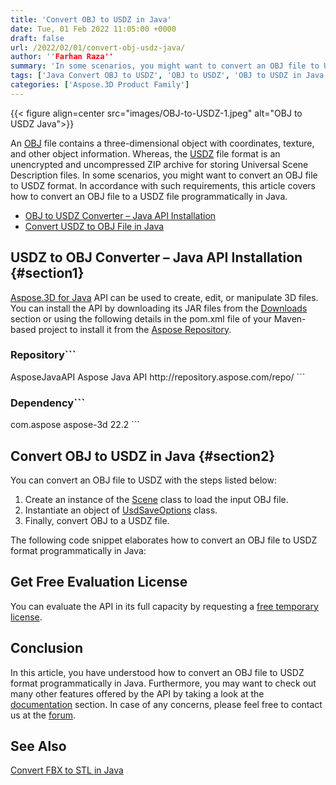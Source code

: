 ```yaml
---
title: 'Convert OBJ to USDZ in Java'
date: Tue, 01 Feb 2022 11:05:00 +0000
draft: false
url: /2022/02/01/convert-obj-usdz-java/
author: ''Farhan Raza''
summary: 'In some scenarios, you might want to convert an OBJ file to USDZ format. In accordance with such requirements, this article covers how to **convert an OBJ file to a USDZ file programmatically in Java**.'
tags: ['Java Convert OBJ to USDZ', 'OBJ to USDZ', 'OBJ to USDZ in Java']
categories: ['Aspose.3D Product Family']
---
```




{{< figure align=center src="images/OBJ-to-USDZ-1.jpeg" alt="OBJ to USDZ Java">}}


An [OBJ][1] file contains a three-dimensional object with coordinates, texture, and other object information. Whereas, the [USDZ][2] file format is an unencrypted and uncompressed ZIP archive for storing Universal Scene Description files. In some scenarios, you might want to convert an OBJ file to USDZ format. In accordance with such requirements, this article covers how to convert an OBJ file to a USDZ file programmatically in Java.

*   [OBJ to USDZ Converter – Java API Installation][3]
*   [Convert USDZ to OBJ File in Java][4]

## USDZ to OBJ Converter – Java API Installation {#section1}

[Aspose.3D for Java][5] API can be used to create, edit, or manipulate 3D files. You can install the API by downloading its JAR files from the [Downloads][6] section or using the following details in the pom.xml file of your Maven-based project to install it from the [Aspose Repository][7].

### Repository```
 <repositories>
    <repository>
        <id>AsposeJavaAPI</id>
        <name>Aspose Java API</name>
        <url>http://repository.aspose.com/repo/</url>
    </repository>
</repositories>
```

### Dependency```
 <dependencies>
    <dependency>
        <groupId>com.aspose</groupId>
        <artifactId>aspose-3d</artifactId>
        <version>22.2</version>
    </dependency>
</dependencies>
```

## Convert OBJ to USDZ in Java {#section2}

You can convert an OBJ file to USDZ with the steps listed below:

1.  Create an instance of the [Scene][8] class to load the input OBJ file.
2.  Instantiate an object of [UsdSaveOptions][9] class.
3.  Finally, convert OBJ to a USDZ file.

The following code snippet elaborates how to convert an OBJ file to USDZ format programmatically in Java:



## Get Free Evaluation License

You can evaluate the API in its full capacity by requesting a [free temporary license][10].

## Conclusion

In this article, you have understood how to convert an OBJ file to USDZ format programmatically in Java. Furthermore, you may want to check out many other features offered by the API by taking a look at the [documentation][11] section. In case of any concerns, please feel free to contact us at the [forum][12].

## See Also

[Convert FBX to STL in Java][13]




[1]: https://docs.fileformat.com/3d/obj/
[2]: https://docs.fileformat.com/3d/usdz/
[3]: #section1
[4]: #section2
[5]: https://products.aspose.com/3d/java/
[6]: https://downloads.aspose.com/3d/java
[7]: https://repository.aspose.com/webapp/#/artifacts/browse/tree/General/repo/com/aspose/aspose-3d
[8]: https://apireference.aspose.com/3d/java/com.aspose.threed/scene
[9]: https://apireference.aspose.com/3d/java/com.aspose.threed/UsdSaveOptions
[10]: https://purchase.aspose.com/temporary-license
[11]: https://docs.aspose.com/3d/java/
[12]: https://forum.aspose.com/c/3d
[13]: https://blog.aspose.com/2022/01/11/convert-fbx-to-stl-java/




